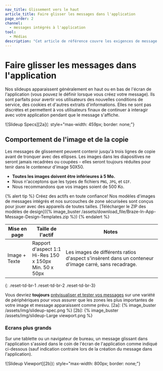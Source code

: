 ```yaml
---
nav_title: Glissement vers le haut
article_title: Faire glisser les messages dans l'application
page_order: 2
channel:
  - messages intégrés à l'application
tool:
  - Médias
description: "Cet article de référence couvre les exigences de message et de conception des messages glissants dans l'application."
---
```


# Faire glisser les messages dans l'application

Nos slideups apparaissent généralement en haut ou en bas de l'écran de l'application (vous pouvez le définir lorsque vous créez votre message). Ils sont parfaits pour avertir vos utilisateurs des nouvelles conditions de service, des cookies et d'autres extraits d'informations. Elles ne sont pas discrètes et permettent à vos utilisateurs finaux de continuer à interagir avec votre application pendant que le message s'affiche.

!\[Slideup Specs\]\[2a\]{: style="max-width: 459px; border: none;"}

## Comportement de l'image et de la copie

Les messages de glissement peuvent contenir jusqu'à trois lignes de copie avant de tronquer avec des ellipses. Les images dans les diapositives ne seront jamais recadrées ou coupées - elles seront toujours réduites pour tenir dans le conteneur d'image 50X50.

- __Toutes les images doivent être inférieures à 5 Mo.__
- Nous n'acceptons que les types de fichiers `PNG`, `JPG`, et `GIF`.
- Nous recommandons que vos images soient de 500 Ko.

{% alert tip %} Créez des actifs en toute confiance! Nos modèles d'images de messages intégrés et nos surcouches de zone sécurisées sont conçus pour jouer avec des appareils de toutes tailles. [Télécharger le ZIP des modèles de design]({% image_buster /assets/download_file/Braze-In-App-Message-Design-Templates.zip %}) {% endalert %}

| Mise en page  | Taille de l'actif                                                         | Notes                                                                                                |
| ------------- | ------------------------------------------------------------------------- | ---------------------------------------------------------------------------------------------------- |
| Image + Texte | Rapport d'aspect 1:1<br>Hi-Res 150 x 150px<br> Min. 50 x 50px | Les images de différents ratios d'aspect s'insèrent dans un conteneur d'image carré, sans recadrage. |
{: .reset-td-br-1 .reset-td-br-2 .reset-td-br-3}

Vous devriez __toujours__ [prévisualiser et tester vos messages]({{site.baseurl}}/user_guide/message_building_by_channel/in-app_messages/testing/) sur une variété de périphériques pour vous assurer que les zones les plus importantes de votre image et message apparaissent comme prévu.
[2a]: {% image_buster /assets/img/slideup-spec.png %} [2b]: {% image_buster /assets/img/slideup-Large viewport.png %}

### Ecrans plus grands

Sur une tablette ou un navigateur de bureau, un message glissant dans l'application s'assied dans le coin de l'écran de l'application comme indiqué ci-dessous (sauf indication contraire lors de la création du message dans l'application).

!\[Slideup Viewport\]\[2b\]{: style="max-width: 800px; border: none;"}
